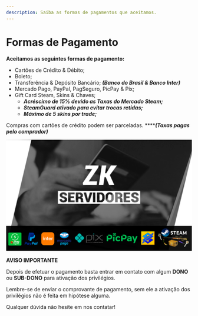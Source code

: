 ```yaml
---
description: Saiba as formas de pagamentos que aceitamos.
---
```


# Formas de Pagamento

**Aceitamos as seguintes formas de pagamento:**

* Cartões de Crédito & Débito;
* Boleto;
* Transferência & Depósito Bancário; _**\(Banco do Brasil & Banco Inter\)**_
* Mercado Pago, PayPal, PagSeguro, PicPay & Pix;
* Gift Card Steam, Skins & Chaves;
  * _**Acréscimo de 15% devido as Taxas do Mercado Steam;**_
  * _**SteamGuard ativado para evitar trocas retidas;**_
  * _**Máximo de 5 skins por trade;**_

Compras com cartões de crédito podem ser parceladas. ****_**\(Taxas pagas pelo comprador\)**_

![Formas de Pagamento](../.gitbook/assets/formas-de-pagamento%20%281%29.png)

**AVISO IMPORTANTE**

Depois de efetuar o pagamento basta entrar em contato com algum **DONO** ou **SUB-DONO** para ativação dos privilégios. 

Lembre-se de enviar o comprovante de pagamento, sem ele a ativação dos privilégios não é feita em hipótese alguma.

Qualquer dúvida não hesite em nos contatar!

